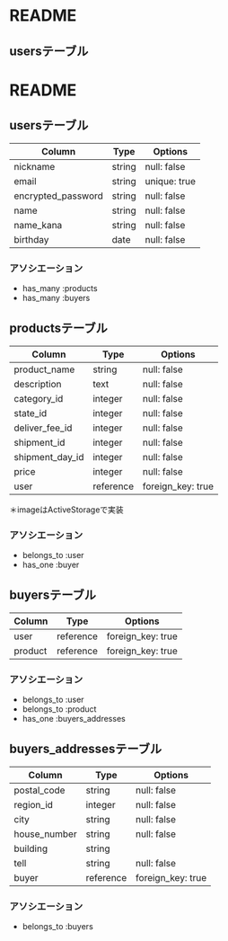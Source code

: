 # README

## usersテーブル

# README

## usersテーブル

|  Column                |  Type      |  Options       |
|  --------------------  |  --------  |  ------------  |
|  nickname              |  string    |  null:  false  |
|  email                 |  string    |  unique: true  |
|  encrypted_password    |  string    |  null:  false  |
|  name                  |  string    |  null:  false  |
|  name_kana             |  string    |  null:  false  |
|  birthday              |  date      |  null:  false  |

### アソシエーション

- has_many :products
- has_many :buyers

## productsテーブル

|  Column           |  Type       |  Options            |
|  ---------------  |  ---------  |  ------------       |
|  product_name     |  string     |  null:  false       |
|  description      |  text       |  null:  false       |
|  category_id      |  integer    |  null:  false       |
|  state_id         |  integer    |  null:  false       |
|  deliver_fee_id   |  integer    |  null:  false       |
|  shipment_id      |  integer    |  null:  false       | 
|  shipment_day_id  |  integer    |  null:  false       |
|  price            |  integer    |  null:  false       |
|  user             |  reference  |  foreign_key: true  |

＊imageはActiveStorageで実装

### アソシエーション

- belongs_to :user
- has_one  :buyer

## buyersテーブル

|  Column   |  Type       |  Options            |
|  -------- |  ---------  |  -----------------  |
|  user     |  reference  |  foreign_key: true  |
|  product  |  reference  |  foreign_key: true  |


### アソシエーション

- belongs_to :user
- belongs_to :product
- has_one :buyers_addresses


## buyers_addressesテーブル

|  Column            |  Type       |  Options            |
|  ----------------- |  ---------  |  -----------------  |
|  postal_code       |  string     |  null:  false       |
|  region_id         |  integer    |  null:  false       |
|  city              |  string     |  null:  false       |
|  house_number      |  string     |  null:  false       |
|  building          |  string     |                     |
|  tell              |  string     |  null:  false       |
|  buyer             |  reference  |  foreign_key: true  |


### アソシエーション

- belongs_to :buyers
